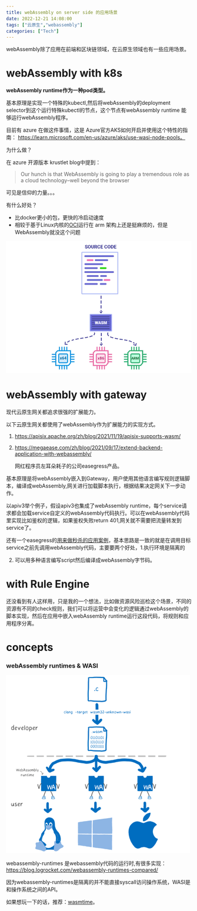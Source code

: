 ```yaml
---
title: webAssembly on server side 的应用场景
date: 2022-12-21 14:08:00
tags: ["云原生","webassembly"]
categories: ["Tech"]
---
```




webAssembly除了应用在前端和区块链领域，在云原生领域也有一些应用场景。

# webAssembly with k8s

**webAssembly runtime作为一种pod类型。**

基本原理是实现一个特殊的kubectl,然后将webAssembly的deployment selector到这个运行特殊kubectl的节点，这个节点有webAssembly runtime 能够运行webAssembly程序。

目前有 azure 在做这件事情，这是 Azure官方AKS如何开启并使用这个特性的指南： https://learn.microsoft.com/en-us/azure/aks/use-wasi-node-pools。

为什么做？

在 azure 开源版本 krustlet blog中提到：

> Our hunch is that WebAssembly is going to play a tremendous role as a cloud technology–well beyond the browser

可见是信仰的力量。。。

有什么好处？

* 比docker更小的包，更快的冷启动速度
* 相较于基于Linux内核的[OCI](https://opencontainers.org/)运行在 arm 架构上还是挺麻烦的，但是WebAssembly就没这个问题



![img](img/webassembly-wasm-compiler-auxillary-function.png)

# webAssembly with gateway 

现代云原生网关都追求很强的扩展能力。

以下云原生网关都使用了webAssembly作为扩展能力的实现方式。

1. https://apisix.apache.org/zh/blog/2021/11/19/apisix-supports-wasm/

2. https://megaease.com/zh/blog/2021/09/17/extend-backend-application-with-webassembly/

 	网红程序员左耳朵耗子的公司easegress产品。

基本原理是将webAssembly嵌入到Gateway，用户使用其他语言编写规则逻辑脚本，编译成webAssembly,网关进行加载脚本执行，根据结果决定网关下一步动作。

以apiv3举个例子，假设apiv3也集成了webAssembly runtime，每个service请求都会加载service自定义的webAssembly代码执行。可以在webAssembly代码里实现比如鉴权的逻辑，如果鉴权失败return 401,网关就不需要把流量转发到service了。

还有一个easegress的[用来做秒杀的应用案例](https://megaease.com/zh/blog/2021/09/08/how-to-do-an-online-flash-sale-event-with-easegress-and-webassembly/)，基本思路是一致的就是在调用目标service之前先调用webAssembly代码，主要要两个好处，1.执行环境是隔离的

2. 可以用多种语言编写script然后编译成webAssembly字节码。

# with Rule Engine

还没看到有人这样用，只是我的一个想法，比如做资源风险巡检这个场景，不同的资源有不同的check规则，我们可以将运营中会变化的逻辑通过webAssembly的脚本实现，然后在应用中嵌入webAssembly runtime运行这段代码，将规则和应用程序分离。

# concepts

### webAssembly runtimes & WASI



![One C source file being compiled to a single binary](img/04-02-portability-1-500x484.png)



webassembly-runtimes 是webassembly代码的运行时,有很多实现：https://blog.logrocket.com/webassembly-runtimes-compared/

因为webassembly-runtimes是隔离的并不能直接syscall访问操作系统，WASI是和操作系统之间的API。

如果想玩一下的话，推荐：[wasmtime](https://pkg.go.dev/github.com/bytecodealliance/wasmtime-go#section-readme)。

